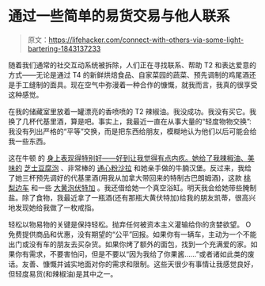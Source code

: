 # 通过一些简单的易货交易与他人联系

> 原文：<https://lifehacker.com/connect-with-others-via-some-light-bartering-1843137233>

随着我们通常的社交互动系统被拆除，人们正在寻找联系、帮助 T2 和表达爱意的方式——无论是通过 T4 的新鲜烘焙食品、自家菜园的蔬菜、预先调制的鸡尾酒还是手工缝制的面具。现在空气中弥漫着一种合作的慷慨，就我而言，我真的很享受这种感觉。



在我的储藏室里放着一罐漂亮的香喷喷的 T2 辣椒油。我没成功。我没有买它。我换了几杯代基里酒，算是吧。事实上，我最近一直在从事大量的“轻度物物交换”:我没有列出严格的“平等”交换，而是把东西给朋友，模糊地认为他们以后可能会给我一些东西。

这在牛顿 的 [身上表现得特别好——好到让我觉得有点内疚。她给了我辣椒油、美味的](https://kinja.com/aanewton) [芝士豆腐泡](https://skillet.lifehacker.com/tofu-freaking-rules-1843024412) 、非常棒的 [通心粉沙拉](https://skillet.lifehacker.com/imperfect-pasta-is-the-secret-to-perfect-pasta-salad-1834981171) 和她亲手做的牛腩汉堡。反过来，我给了她三杯预先调好的代基里酒(用我从加拿大带回来的特制古巴朗姆酒)，这款 [桃梨边车](https://skillet.lifehacker.com/make-a-sidecar-with-whatever-brandy-you-have-1842923776) 和一些 [大黄泡伏特加](https://skillet.lifehacker.com/rhubarb-vodka-is-the-best-thing-you-can-make-with-your-1836196220) 。我还借给她一个真空浴缸。明天我会给她带些腌制盐。除了食物，我最近拿了一瓶酒(还有那瓶大黄伏特加)给我的朋友凯蒂，很高兴地发现她给我做了一枚戒指。

轻松以物易物的关键是保持轻松。抛弃任何被资本主义灌输给你的贪婪欲望。 O 免费提供商品和优惠，没有期望的“公平”回报。如果你有一辆车，主动为一个不能出门或没有车的朋友去买杂货。如果你烤了额外的面包，找到一个充满爱的家。如果你有需求，不要害怕问，但是不要以“因为我给了你果酱……”或者诸如此类的废话。友善、慷慨并诚实地面对你的需求和限制。这些天很少有事情让我感觉良好，但轻度易货(和辣椒油)是其中之一。